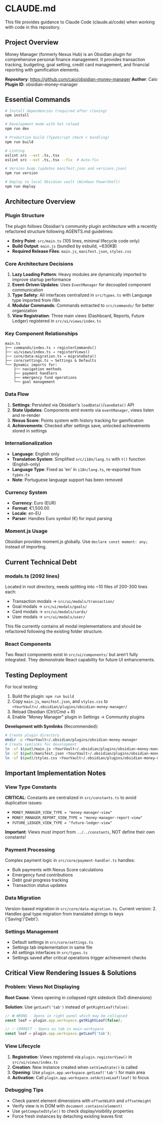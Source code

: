 # CLAUDE.md

This file provides guidance to Claude Code (claude.ai/code) when working with code in this repository.

## Project Overview

Money Manager (formerly Nexus Hub) is an Obsidian plugin for comprehensive personal finance management. It provides transaction tracking, budgeting, goal setting, credit card management, and financial reporting with gamification elements.

**Repository**: https://github.com/caio/obsidian-money-manager
**Author**: Caio
**Plugin ID**: obsidian-money-manager

## Essential Commands

```bash
# Install dependencies (required after cloning)
npm install

# Development mode with hot reload
npm run dev

# Production build (TypeScript check + bundling)
npm run build

# Linting
eslint src --ext .ts,.tsx
eslint src --ext .ts,.tsx --fix  # Auto-fix

# Version bump (updates manifest.json and versions.json)
npm run version

# Deploy to local Obsidian vault (Windows PowerShell)
npm run deploy
```

## Architecture Overview

### Plugin Structure
The plugin follows Obsidian's community plugin architecture with a recently refactored structure following AGENTS.md guidelines:

- **Entry Point**: `src/main.ts` (105 lines, minimal lifecycle code only)
- **Build Output**: `main.js` (bundled by esbuild, ~630KB)
- **Required Release Files**: `main.js`, `manifest.json`, `styles.css`

### Core Architecture Decisions

1. **Lazy Loading Pattern**: Heavy modules are dynamically imported to improve startup performance
2. **Event-Driven Updates**: Uses `EventManager` for decoupled component communication
3. **Type Safety**: All interfaces centralized in `src/types.ts` with Language type imported from i18n
4. **Modular Commands**: Commands extracted to `src/commands/` for better organization
5. **View Registration**: Three main views (Dashboard, Reports, Future Ledger) registered in `src/ui/views/index.ts`

### Key Component Relationships

```
main.ts
├── commands/index.ts → registerCommands()
├── ui/views/index.ts → registerViews()
├── core/data-migration.ts → migrateData()
├── core/settings.ts → Settings & Defaults
└── Dynamic imports for:
    ├── navigation methods
    ├── payment handlers
    ├── emergency fund operations
    └── goal management
```

### Data Flow
1. **Settings**: Persisted via Obsidian's `loadData()`/`saveData()` API
2. **State Updates**: Components emit events via `eventManager`, views listen and re-render
3. **Nexus Score**: Points system with history tracking for gamification
4. **Achievements**: Checked after settings save, unlocked achievements stored in settings

### Internationalization
- **Language**: English only
- **Translation System**: Simplified `src/i18n/lang.ts` with `t()` function (English-only)
- **Language Type**: Fixed as 'en' in `i18n/lang.ts`, re-exported from `types.ts`
- **Note**: Portuguese language support has been removed

### Currency System
- **Currency**: Euro (EUR)
- **Format**: €1,500.00
- **Locale**: en-EU
- **Parser**: Handles Euro symbol (€) for input parsing

### Moment.js Usage
Obsidian provides moment.js globally. Use `declare const moment: any;` instead of importing.

## Current Technical Debt

### modals.ts (2092 lines)
Located in root directory, needs splitting into ~10 files of 200-300 lines each:
- Transaction modals → `src/ui/modals/transaction/`
- Goal modals → `src/ui/modals/goals/`
- Card modals → `src/ui/modals/cards/`
- User modals → `src/ui/modals/user/`

This file currently contains all modal implementations and should be refactored following the existing folder structure.

### React Components
Two React components exist in `src/ui/components/` but aren't fully integrated. They demonstrate React capability for future UI enhancements.

## Testing Deployment

For local testing:
1. Build the plugin: `npm run build`
2. Copy `main.js`, `manifest.json`, and `styles.css` to `<YourVault>/.obsidian/plugins/obsidian-money-manager/`
3. Reload Obsidian (Ctrl/Cmd + R)
4. Enable "Money Manager" plugin in Settings → Community plugins

**Development with Symlinks** (Recommended):
```bash
# Create plugin directory
mkdir -p <YourVault>/.obsidian/plugins/obsidian-money-manager
# Create symlinks for development
ln -sf $(pwd)/main.js <YourVault>/.obsidian/plugins/obsidian-money-manager/main.js
ln -sf $(pwd)/manifest.json <YourVault>/.obsidian/plugins/obsidian-money-manager/manifest.json
ln -sf $(pwd)/styles.css <YourVault>/.obsidian/plugins/obsidian-money-manager/styles.css
```

## Important Implementation Notes

### View Type Constants
**CRITICAL**: Constants are centralized in `src/constants.ts` to avoid duplication issues:
- `MONEY_MANAGER_VIEW_TYPE = "money-manager-view"`
- `MONEY_MANAGER_REPORT_VIEW_TYPE = "money-manager-report-view"`
- `FUTURE_LEDGER_VIEW_TYPE = "future-ledger-view"`

**Important**: Views must import from `../../constants`, NOT define their own constants!

### Payment Processing
Complex payment logic in `src/core/payment-handler.ts` handles:
- Bulk payments with Nexus Score calculations
- Emergency fund contributions
- Debt goal progress tracking
- Transaction status updates

### Data Migration
Version-based migration in `src/core/data-migration.ts`. Current version: 2.
Handles goal type migration from translated strings to keys ('Saving'/'Debt').

### Settings Management
- Default settings in `src/core/settings.ts`
- Settings tab implementation in same file
- All settings interfaces in `src/types.ts`
- Settings saved after critical operations trigger achievement checks

## Critical View Rendering Issues & Solutions

### Problem: Views Not Displaying
**Root Cause**: Views opening in collapsed right sidedock (0x0 dimensions)

**Solution**: Use `getLeaf('tab')` instead of `getRightLeaf(false)`:
```typescript
// ❌ WRONG - Opens in right panel which may be collapsed
const leaf = plugin.app.workspace.getRightLeaf(false);

// ✅ CORRECT - Opens as tab in main workspace
const leaf = plugin.app.workspace.getLeaf('tab');
```

### View Lifecycle
1. **Registration**: Views registered via `plugin.registerView()` in `src/ui/views/index.ts`
2. **Creation**: New instance created when `setViewState()` is called
3. **Opening**: Use `plugin.app.workspace.getLeaf('tab')` for main area
4. **Activation**: Call `plugin.app.workspace.setActiveLeaf(leaf)` to focus

### Debugging Tips
- Check parent element dimensions with `offsetWidth` and `offsetHeight`
- Verify view is in DOM with `document.contains(element)`
- Use `getComputedStyle()` to check display/visibility properties
- Force fresh instances by detaching existing leaves first
